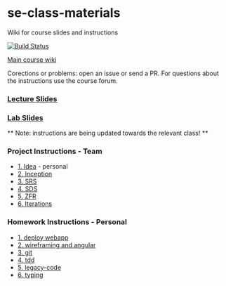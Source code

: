 # se-class-materials
Wiki for course slides and instructions 

[![Build Status](https://travis-ci.com/jce-il/se-class-materials.svg?token=A32fEPgKUvjwnDqzT4qn&branch=master)](https://travis-ci.com/jce-il/se-class-materials)

[Main course wiki](https://github.com/jce-il/se-class/wiki)

Corections or problems: open an issue or send a PR. For questions about the instructions use the course forum.

### [Lecture Slides](lecture/)
### [Lab Slides](lab/)

** Note: instructions are being updated towards the relevant class! **

### Project Instructions - Team
  - [1. Idea](docs/proj1-idea.md) - personal
  - [2. Inception](docs/proj2-inception.md)
  - [3. SRS](docs/proj3-srs.md)
  - [4. SDS](docs/proj4-sds.md)
  - [5. ZFR](docs/proj5-zfr.md)
  - [6. Iterations](docs/proj6-iterations.md)

### Homework Instructions - Personal
  - [1. deploy webapp](docs/hw1-deploy-webapp.md)
  - [2. wireframing and angular](docs/hw2-wireframing-angular.md)
  - [3. git](docs/hw3-git.md)
  - [4. tdd](docs/hw4-tdd.md)
  - [5. legacy-code](docs/hw5-legacy.md)
  - [6. typing](docs/hw6-typing.md) 
